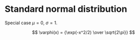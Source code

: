 # Standard normal distribution

Special case $\mu = 0$, $\sigma = 1$.

$$
\varphi(x) = {\exp(-x^2/2) \over \sqrt{2\pi}}
$$